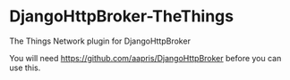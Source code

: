 # DjangoHttpBroker-TheThings
The Things Network plugin for DjangoHttpBroker

You will need 
https://github.com/aapris/DjangoHttpBroker
before you can use this.
